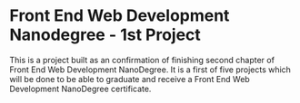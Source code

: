 # Front End Web Development Nanodegree - 1st Project

This is a project built as an confirmation of finishing second chapter of Front End Web Development NanoDegree. It is a first of five projects which will be done to be able to graduate and receive a Front End Web Development NanoDegree certificate.
